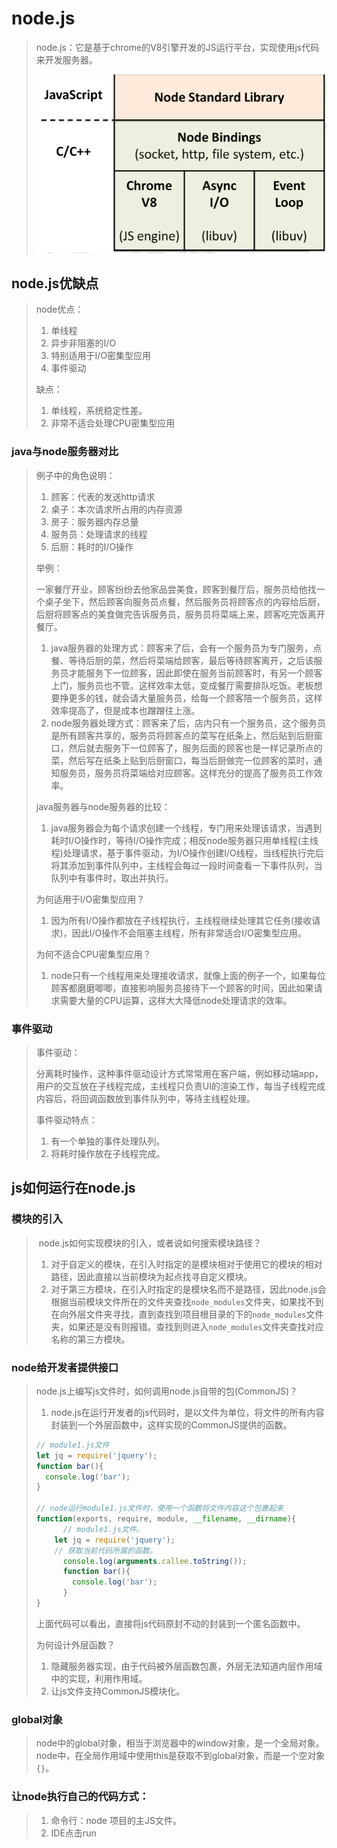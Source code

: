 # node.js

> node.js：它是基于chrome的V8引擎开发的JS运行平台，实现使用js代码来开发服务器。
>
> <img src="media/001-node介绍/image-20210114123314443.png" width=500>

## node.js优缺点

> node优点：
>
> 1. 单线程
>2. 异步非阻塞的I/O
> 3. 特别适用于I/O密集型应用
> 4. 事件驱动
> 
> 缺点：
>
> 1. 单线程，系统稳定性差。
>2. 非常不适合处理CPU密集型应用

### java与node服务器对比

> 例子中的角色说明：
>
> 1. 顾客：代表的发送http请求
> 2. 桌子：本次请求所占用的内存资源
> 3. 房子：服务器内存总量
> 4. 服务员：处理请求的线程
> 5. 后厨：耗时的I/O操作
>
> 举例：
>
> ​		一家餐厅开业，顾客纷纷去他家品尝美食，顾客到餐厅后，服务员给他找一个桌子坐下，然后顾客向服务员点餐，然后服务员将顾客点的内容给后厨，后厨将顾客点的美食做完告诉服务员，服务员将菜端上来，顾客吃完饭离开餐厅。
>
> 1. java服务器的处理方式：顾客来了后，会有一个服务员为专门服务，点餐、等待后厨的菜，然后将菜端给顾客，最后等待顾客离开，之后该服务员才能服务下一位顾客，因此即使在服务当前顾客时，有另一个顾客上门，服务员也不管。这样效率太低，变成餐厅需要排队吃饭。老板想要挣更多的钱，就会请大量服务员，给每一个顾客陪一个服务员，这样效率提高了，但是成本也蹭蹭往上涨。
> 2. node服务器处理方式：顾客来了后，店内只有一个服务员，这个服务员是所有顾客共享的，服务员将顾客点的菜写在纸条上，然后贴到后厨窗口，然后就去服务下一位顾客了，服务后面的顾客也是一样记录所点的菜，然后写在纸条上贴到后厨窗口，每当后厨做完一位顾客的菜时，通知服务员，服务员将菜端给对应顾客。这样充分的提高了服务员工作效率。
>
> java服务器与node服务器的比较：
>
> 1. java服务器会为每个请求创建一个线程，专门用来处理该请求，当遇到耗时I/O操作时，等待I/O操作完成；相反node服务器只用单线程(主线程)处理请求，基于事件驱动，为I/O操作创建I/O线程，当线程执行完后将其添加到事件队列中，主线程会每过一段时间查看一下事件队列，当队列中有事件时，取出并执行。
>
> 为何适用于I/O密集型应用？
>
> 1. 因为所有I/O操作都放在子线程执行，主线程继续处理其它任务(接收请求)，因此I/O操作不会阻塞主线程，所有非常适合I/O密集型应用。
>
> 为何不适合CPU密集型应用？
>
> 1. node只有一个线程用来处理接收请求，就像上面的例子一个，如果每位顾客都磨磨唧唧，直接影响服务员接待下一个顾客的时间，因此如果请求需要大量的CPU运算，这样大大降低node处理请求的效率。

### 事件驱动

> 事件驱动：
>
> ​		分离耗时操作，这种事件驱动设计方式常常用在客户端，例如移动端app，用户的交互放在子线程完成，主线程只负责UI的渲染工作，每当子线程完成内容后，将回调函数放到事件队列中，等待主线程处理。
>
>  
>
> 事件驱动特点：
>
> 1. 有一个单独的事件处理队列。
> 2. 将耗时操作放在子线程完成。

## js如何运行在node.js

### 模块的引入

> ​		node.js如何实现模块的引入，或者说如何搜索模块路径？
>
> 1. 对于自定义的模块，在引入时指定的是模块相对于使用它的模块的相对路径，因此直接以当前模块为起点找寻自定义模块。
> 2. 对于第三方模块，在引入时指定的是模块名而不是路径，因此node.js会根据当前模块文件所在的文件夹查找`node_modules`文件夹，如果找不到在向外层文件夹寻找，直到查找到项目根目录的下的`node_modules`文件夹，如果还是没有则报错。查找到则进入`node_modules`文件夹查找对应名称的第三方模块。

### node给开发者提供接口

> node.js上编写js文件时，如何调用node.js自带的包(CommonJS)？
>
> 1. node.js在运行开发者的js代码时，是以文件为单位，将文件的所有内容封装到一个外层函数中，这样实现的CommonJS提供的函数。
>
> ```javascript
> // module1.js文件
> let jq = require('jquery');
> function bar(){
>   console.log('bar');
> } 
> 
> // node运行module1.js文件时，使用一个函数将文件内容这个包裹起来
> function(exports, require, module, __filename, __dirname){
>   	// module1.js文件。
> 	  let jq = require('jquery');
>     // 获取当前代码所属的函数。
>   	console.log(arguments.callee.toString());
> 		function bar(){
> 		  console.log('bar');
> 		} 
> }
> ```
>
> 上面代码可以看出，直接将js代码原封不动的封装到一个匿名函数中。
>
>  
>
> 为何设计外层函数？
>
> 1. 隐藏服务器实现，由于代码被外层函数包裹，外层无法知道内层作用域中的实现，利用作用域。
> 2. 让js文件支持CommonJS模块化。
>



### global对象

> node中的global对象，相当于浏览器中的window对象，是一个全局对象。node中，在全局作用域中使用this是获取不到global对象，而是一个空对象`{}`。



### 让node执行自己的代码方式：

> 1. 命令行：node 项目的主JS文件。
> 2. IDE点击run


